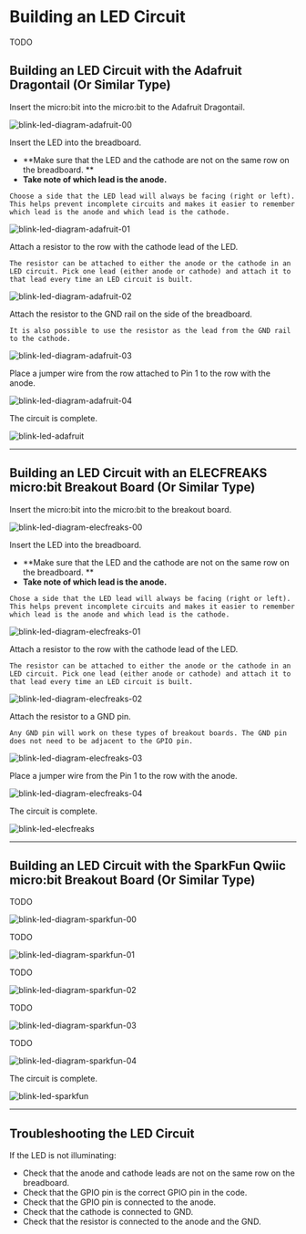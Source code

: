 # Building an LED Circuit

TODO

## Building an LED Circuit with the Adafruit Dragontail (Or Similar Type)

Insert the micro:bit into the micro:bit to the Adafruit Dragontail.

![blink-led-diagram-adafruit-00](assets/blink-led-diagram-adafruit-00.png)

Insert the LED into the breadboard. 

- **Make sure that the LED and the cathode are not on the same row on the breadboard. **
- **Take note of which lead is the anode.**

```{tip}
Choose a side that the LED lead will always be facing (right or left). This helps prevent incomplete circuits and makes it easier to remember which lead is the anode and which lead is the cathode. 
```



![blink-led-diagram-adafruit-01](assets/blink-led-diagram-adafruit-01.png)

Attach a resistor to the row with the cathode lead of the LED.

```{note}
The resistor can be attached to either the anode or the cathode in an LED circuit. Pick one lead (either anode or cathode) and attach it to that lead every time an LED circuit is built. 
```



![blink-led-diagram-adafruit-02](assets/blink-led-diagram-adafruit-02.png)

Attach the resistor to the GND rail on the side of the breadboard.

```{note}
It is also possible to use the resistor as the lead from the GND rail to the cathode.
```



![blink-led-diagram-adafruit-03](assets/blink-led-diagram-adafruit-03.png)

Place a jumper wire from the row attached to Pin 1 to the row with the anode.

![blink-led-diagram-adafruit-04](assets/blink-led-diagram-adafruit-04.png)

The circuit is complete.

![blink-led-adafruit](assets/blink-led-adafruit.png)

---

## Building an LED Circuit with an ELECFREAKS micro:bit Breakout Board (Or Similar Type)

Insert the micro:bit into the micro:bit to the breakout board.

![blink-led-diagram-elecfreaks-00](assets/blink-led-diagram-elecfreaks-00.png)

Insert the LED into the breadboard. 

- **Make sure that the LED and the cathode are not on the same row on the breadboard. **
- **Take note of which lead is the anode.**

```{tip}
Chose a side that the LED lead will always be facing (right or left). This helps prevent incomplete circuits and makes it easier to remember which lead is the anode and which lead is the cathode. 
```



![blink-led-diagram-elecfreaks-01](assets/blink-led-diagram-elecfreaks-01.png)

Attach a resistor to the row with the cathode lead of the LED.

```{note}
The resistor can be attached to either the anode or the cathode in an LED circuit. Pick one lead (either anode or cathode) and attach it to that lead every time an LED circuit is built. 
```

![blink-led-diagram-elecfreaks-02](assets/blink-led-diagram-elecfreaks-02.png)

Attach the resistor to a GND pin.

```{note}
Any GND pin will work on these types of breakout boards. The GND pin does not need to be adjacent to the GPIO pin.
```



![blink-led-diagram-elecfreaks-03](assets/blink-led-diagram-elecfreaks-03.png)

Place a jumper wire from the Pin 1 to the row with the anode.

![blink-led-diagram-elecfreaks-04](assets/blink-led-diagram-elecfreaks-04.png)

The circuit is complete.

![blink-led-elecfreaks](assets/blink-led-elecfreaks.png)

---

## Building an LED Circuit with the SparkFun Qwiic micro:bit Breakout Board (Or Similar Type)

TODO

![blink-led-diagram-sparkfun-00](assets/blink-led-diagram-sparkfun-00.png)

TODO

![blink-led-diagram-sparkfun-01](assets/blink-led-diagram-sparkfun-01.png)

TODO

![blink-led-diagram-sparkfun-02](assets/blink-led-diagram-sparkfun-02.png)

TODO

![blink-led-diagram-sparkfun-03](assets/blink-led-diagram-sparkfun-03.png)

TODO

![blink-led-diagram-sparkfun-04](assets/blink-led-diagram-sparkfun-04.png)

The circuit is complete.

![blink-led-sparkfun](assets/blink-led-sparkfun.png)

---

## Troubleshooting the LED Circuit

If the LED is not illuminating:

- Check that the anode and cathode leads are not on the same row on the breadboard.
- Check that the GPIO pin is the correct GPIO pin in the code.
- Check that the GPIO pin is connected to the anode.
- Check that the cathode is connected to GND.
- Check that the resistor is connected to the anode and the GND. 

